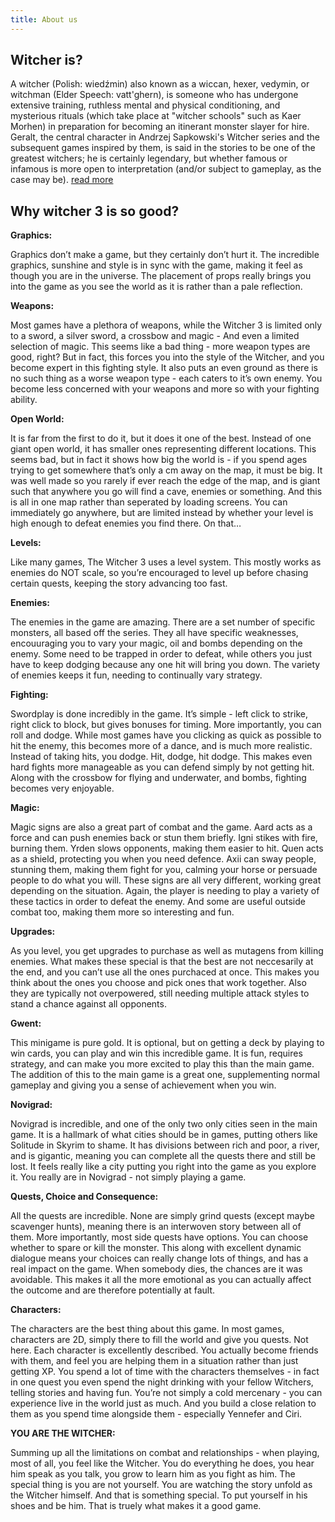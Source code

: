 ```yaml
---
title: About us
---
```


## Witcher is?
   A witcher (Polish: wiedźmin) also known as a wiccan, hexer, vedymin, or witchman (Elder Speech: vatt'ghern), is someone who has undergone extensive training, ruthless mental and physical conditioning, and mysterious rituals (which take place at "witcher schools" such as Kaer Morhen) in preparation for becoming an itinerant monster slayer for hire. Geralt, the central character in Andrzej Sapkowski's Witcher series and the subsequent games inspired by them, is said in the stories to be one of the greatest witchers; he is certainly legendary, but whether famous or infamous is more open to interpretation (and/or subject to gameplay, as the case may be). [read
more](https://witcher.fandom.com/wiki/Witcher)


## Why witcher 3 is so good?
**Graphics:**

Graphics don’t make a game, but they certainly don’t hurt it. The incredible graphics, sunshine and style is in sync with the game, making it feel as though you are in the universe. The placement of props really brings you into the game as you see the world as it is rather than a pale reflection.

**Weapons:**

Most games have a plethora of weapons, while the Witcher 3 is limited only to a sword, a silver sword, a crossbow and magic - And even a limited selection of magic. This seems like a bad thing - more weapon types are good, right? But in fact, this forces you into the style of the Witcher, and you become expert in this fighting style. It also puts an even ground as there is no such thing as a worse weapon type - each caters to it’s own enemy. You become less concerned with your weapons and more so with your fighting ability.

**Open World:**

It is far from the first to do it, but it does it one of the best. Instead of one giant open world, it has smaller ones representing different locations. This seems bad, but in fact it shows how big the world is - if you spend ages trying to get somewhere that’s only a cm away on the map, it must be big. It was well made so you rarely if ever reach the edge of the map, and is giant such that anywhere you go will find a cave, enemies or something. And this is all in one map rather than seperated by loading screens. You can immediately go anywhere, but are limited instead by whether your level is high enough to defeat enemies you find there. On that…

**Levels:**

Like many games, The Witcher 3 uses a level system. This mostly works as enemies do NOT scale, so you’re encouraged to level up before chasing certain quests, keeping the story advancing too fast.

**Enemies:**

The enemies in the game are amazing. There are a set number of specific monsters, all based off the series. They all have specific weaknesses, encouuraging you to vary your magic, oil and bombs depending on the enemy. Some need to be trapped in order to defeat, while others you just have to keep dodging because any one hit will bring you down. The variety of enemies keeps it fun, needing to continually vary strategy.

**Fighting:**

Swordplay is done incredibly in the game. It’s simple - left click to strike, right click to block, but gives bonuses for timing. More importantly, you can roll and dodge. While most games have you clicking as quick as possible to hit the enemy, this becomes more of a dance, and is much more realistic. Instead of taking hits, you dodge. Hit, dodge, hit dodge. This makes even hard fights more manageable as you can defend simply by not getting hit. Along with the crossbow for flying and underwater, and bombs, fighting becomes very enjoyable.

**Magic:**

Magic signs are also a great part of combat and the game. Aard acts as a force and can push enemies back or stun them briefly. Igni stikes with fire, burning them. Yrden slows opponents, making them easier to hit. Quen acts as a shield, protecting you when you need defence. Axii can sway people, stunning them, making them fight for you, calming your horse or persuade people to do what you will. These signs are all very different, working great depending on the situation. Again, the player is needing to play a variety of these tactics in order to defeat the enemy. And some are useful outside combat too, making them more so interesting and fun.

**Upgrades:**

As you level, you get upgrades to purchase as well as mutagens from killing enemies. What makes these special is that the best are not neccesarily at the end, and you can’t use all the ones purchaced at once. This makes you think about the ones you choose and pick ones that work together. Also they are typically not overpowered, still needing multiple attack styles to stand a chance against all opponents.

**Gwent:**

This minigame is pure gold. It is optional, but on getting a deck by playing to win cards, you can play and win this incredible game. It is fun, requires strategy, and can make you more excited to play this than the main game. The addition of this to the main game is a great one, supplementing normal gameplay and giving you a sense of achievement when you win.

**Novigrad:**

Novigrad is incredible, and one of the only two only cities seen in the main game. It is a hallmark of what cities should be in games, putting others like Solitude in Skyrim to shame. It has divisions between rich and poor, a river, and is gigantic, meaning you can complete all the quests there and still be lost. It feels really like a city putting you right into the game as you explore it. You really are in Novigrad - not simply playing a game.

**Quests, Choice and Consequence:**

All the quests are incredible. None are simply grind quests (except maybe scavenger hunts), meaning there is an interwoven story between all of them. More importantly, most side quests have options. You can choose whether to spare or kill the monster. This along with excellent dynamic dialogue means your choices can really change lots of things, and has a real impact on the game. When somebody dies, the chances are it was avoidable. This makes it all the more emotional as you can actually affect the outcome and are therefore potentially at fault.

**Characters:**

The characters are the best thing about this game. In most games, characters are 2D, simply there to fill the world and give you quests. Not here. Each character is excellently described. You actually become friends with them, and feel you are helping them in a situation rather than just getting XP. You spend a lot of time with the characters themselves - in fact in one quest you even spend the night drinking with your fellow Witchers, telling stories and having fun. You’re not simply a cold mercenary - you can experience live in the world just as much. And you build a close relation to them as you spend time alongside them - especially Yennefer and Ciri.

**YOU ARE THE WITCHER:**

Summing up all the limitations on combat and relationships - when playing, most of all, you feel like the Witcher. You do everything he does, you hear him speak as you talk, you grow to learn him as you fight as him. The special thing is you are not yourself. You are watching the story unfold as the Witcher himself. And that is something special. To put yourself in his shoes and be him. That is truely what makes it a good game.